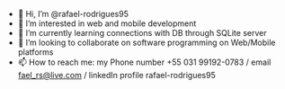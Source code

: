 - 👋 Hi, I’m @rafael-rodrigues95
- 👀 I’m interested in web and mobile development
- 🌱 I’m currently learning connections with DB through SQLite server
- 💞️ I’m looking to collaborate on software programming on Web/Mobile platforms
- 📫 How to reach me: my Phone number +55 031 99192-0783 / email fael_rs@live.com / linkedIn profile rafael-rodrigues95

<!---
rafael-rodrigues95/rafael-rodrigues95 is a ✨ special ✨ repository because its `README.md` (this file) appears on your GitHub profile.
You can click the Preview link to take a look at your changes.
--->
